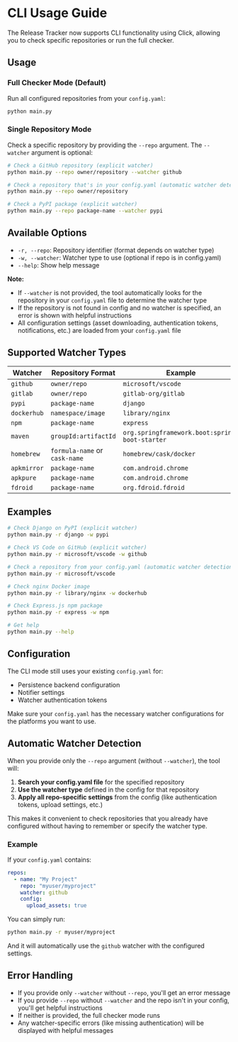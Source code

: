 # CLI Usage Guide

The Release Tracker now supports CLI functionality using Click, allowing you to check specific repositories or run the full checker.

## Usage

### Full Checker Mode (Default)
Run all configured repositories from your `config.yaml`:
```bash
python main.py
```

### Single Repository Mode
Check a specific repository by providing the `--repo` argument. The `--watcher` argument is optional:

```bash
# Check a GitHub repository (explicit watcher)
python main.py --repo owner/repository --watcher github

# Check a repository that's in your config.yaml (automatic watcher detection)
python main.py --repo owner/repository

# Check a PyPI package (explicit watcher)
python main.py --repo package-name --watcher pypi
```

## Available Options

- `-r, --repo`: Repository identifier (format depends on watcher type)
- `-w, --watcher`: Watcher type to use (optional if repo is in config.yaml)
- `--help`: Show help message

**Note:** 
- If `--watcher` is not provided, the tool automatically looks for the repository in your `config.yaml` file to determine the watcher type
- If the repository is not found in config and no watcher is specified, an error is shown with helpful instructions
- All configuration settings (asset downloading, authentication tokens, notifications, etc.) are loaded from your `config.yaml` file

## Supported Watcher Types

| Watcher     | Repository Format             | Example                                        |
|-------------|-------------------------------|------------------------------------------------|
| `github`    | `owner/repo`                  | `microsoft/vscode`                             |
| `gitlab`    | `owner/repo`                  | `gitlab-org/gitlab`                            |
| `pypi`      | `package-name`                | `django`                                       |
| `dockerhub` | `namespace/image`             | `library/nginx`                                |
| `npm`       | `package-name`                | `express`                                      |
| `maven`     | `groupId:artifactId`          | `org.springframework.boot:spring-boot-starter` |
| `homebrew`  | `formula-name` or `cask-name` | `homebrew/cask/docker`                         |
| `apkmirror` | `package-name`                | `com.android.chrome`                           |
| `apkpure`   | `package-name`                | `com.android.chrome`                           |
| `fdroid`    | `package-name`                | `org.fdroid.fdroid`                            |

## Examples

```bash
# Check Django on PyPI (explicit watcher)
python main.py -r django -w pypi

# Check VS Code on GitHub (explicit watcher)
python main.py -r microsoft/vscode -w github

# Check a repository from your config.yaml (automatic watcher detection)
python main.py -r microsoft/vscode

# Check nginx Docker image
python main.py -r library/nginx -w dockerhub

# Check Express.js npm package
python main.py -r express -w npm

# Get help
python main.py --help
```

## Configuration

The CLI mode still uses your existing `config.yaml` for:
- Persistence backend configuration
- Notifier settings
- Watcher authentication tokens

Make sure your `config.yaml` has the necessary watcher configurations for the platforms you want to use.

## Automatic Watcher Detection

When you provide only the `--repo` argument (without `--watcher`), the tool will:

1. **Search your config.yaml file** for the specified repository
2. **Use the watcher type** defined in the config for that repository
3. **Apply all repo-specific settings** from the config (like authentication tokens, upload settings, etc.)

This makes it convenient to check repositories that you already have configured without having to remember or specify the watcher type.

### Example

If your `config.yaml` contains:
```yaml
repos:
  - name: "My Project"
    repo: "myuser/myproject"
    watcher: github
    config:
      upload_assets: true
```

You can simply run:
```bash
python main.py -r myuser/myproject
```

And it will automatically use the `github` watcher with the configured settings.

## Error Handling

- If you provide only `--watcher` without `--repo`, you'll get an error message
- If you provide `--repo` without `--watcher` and the repo isn't in your config, you'll get helpful instructions
- If neither is provided, the full checker mode runs
- Any watcher-specific errors (like missing authentication) will be displayed with helpful messages 
